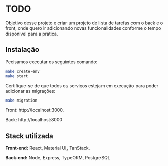 
# TODO

Objetivo desse projeto e criar um projeto de lista de tarefas com o back e o front, onde quero ir adicionando novas funcionalidades conforme o tempo disponivel para a prática.


## Instalação

Pecisamos executar os seguintes comando:

```bash
make create-env
make start
```

Certifique-se de que todos os serviços estejam em execução para poder adicionar as migrações:

```bash
make migration
```

Front: http://localhost:3000.

Back: http://localhost:8000


## Stack utilizada

**Front-end:** React, Material UI, TanStack.

**Back-end:** Node, Express, TypeORM, PostgreSQL

